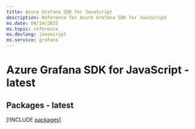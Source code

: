 ```yaml
---
title: Azure Grafana SDK for JavaScript
description: Reference for Azure Grafana SDK for JavaScript
ms.date: 04/14/2025
ms.topic: reference
ms.devlang: javascript
ms.service: grafana
---
```

# Azure Grafana SDK for JavaScript - latest
## Packages - latest
[!INCLUDE [packages](grafana-index.md)]
